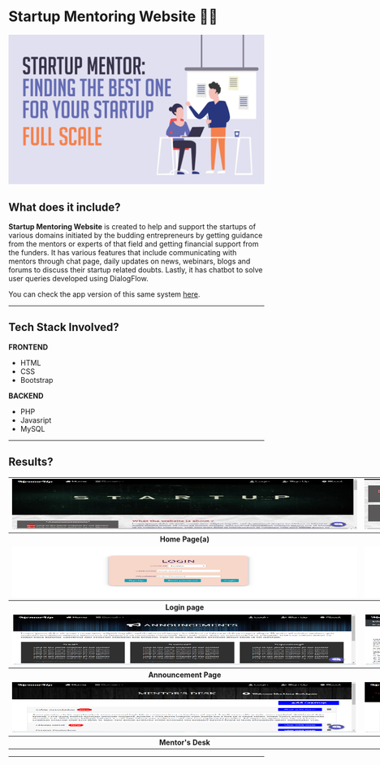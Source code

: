 # Startup Mentoring Website 👨‍🏫
<p align="center">
    <img src="images/banner_img.png" alt="BannerImage">
</p>


## <a name="system">What does it include?</a>

**Startup Mentoring Website** is created to help and support the startups of various domains initiated by the budding entrepreneurs by getting guidance from the mentors or experts of that field and getting financial support from the funders. It has various features that include communicating with mentors through chat page, daily updates on news, webinars, blogs and forums to discuss their startup related doubts. Lastly, it has chatbot to solve user queries developed using DialogFlow.

You can check the app version of this same system [here](https://github.com/ekta18/Mentorup).

---

## <a name="system">Tech Stack Involved?</a>

**FRONTEND**
- HTML
- CSS
- Bootstrap

**BACKEND**
- PHP
- Javasript
- MySQL

---

## <a name="Results?">Results?</a>

<table style="width:2800px; border: black; margin: 0px auto;" class="skinny" cellspacing="0" cellpadding="0">
    <tr>
        <td>
            <img src="images/homepage_1.png" alt="Image" width="700" height="100">
        </td>
        <td>
            <img src="images/homepage_2.png" alt="Image" width="700" height="100">
        </td>
        <td>
            <img src="images/homepage_3.png" alt="Image" width="700" height="100">
        </td>
        <td>
            <img src="images/homepage_4.png" alt="Image" width="700" height="100">
        </td>
    </tr>
    <tr>
        <th>Home Page(a)</th>
        <th>Home Page(b)</th>
        <th>Home Page(c)</th>
        <th>Home Page(d)</th>
    </tr>
    <tr>
        <td>
            <img src="images/loginpage.png" alt="Image" width="700" height="100">
        </td>
        <td>
            <img src="images/registerpage.png" alt="Image" width="700" height="100">
        </td>
        <td>
            <img src="images/teampage.png" alt="Image" width="700" height="100">
        </td>
        <td>
            <img src="images/footer.png" alt="Image" width="700" height="100">
        </td>
    </tr>
    <tr>
        <th>Login page</th>
        <th>Register Page</th>
        <th>Team Register Page</th>
        <th>Footer</th>
    </tr>  
    <tr>
        <td>
            <img src="images/announcement.png" alt="Image" width="700" height="100">
        </td>
        <td>
            <img src="images/blogs.png" alt="Image" width="700" height="100">
        </td>
        <td>
            <img src="images/domainpage_1.png" alt="Image" width="700" height="100">
        </td>
        <td>
            <img src="images/domainpage_2.png" alt="Image" width="700" height="100">
        </td>
        <td></td>
        <td></td>
    </tr>
    <tr>
        <th>Announcement Page</th>
        <th>Blogs Page</th>
        <th>Domain Page(a)</th>
        <th>Domain Page(b)</th>
    </tr>
    <tr>
        <td>
            <img src="images/mentordesk.png" alt="Image" width="700" height="100">
        </td>
        <td>
            <img src="images/funderdesk.png" alt="Image" width="700" height="100">
        </td>
        <td>
            <img src="images/chatpage.png" alt="Image" width="700" height="100">
        </td>
        <td>
            <img src="images/chatbot.png" alt="Image" width="700" height="100">
        </td>
    </tr>
    <tr>
        <th>Mentor's Desk</th>
        <th>Funder's Desk</th>
        <th>Chat Page</th>
        <th>Chatbot</th>
    </tr>  
</table>

---
